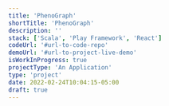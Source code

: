 ```yaml
---
title: 'PhenoGraph'
shortTitle: 'PhenoGraph'
description: ''
stack: ['Scala', 'Play Framework', 'React']
codeUrl: '#url-to-code-repo'
demoUrl: '#url-to-project-live-demo'
isWorkInProgress: true
projectType: 'An Application'
type: 'project'
date: 2022-02-24T10:04:15-05:00
draft: true
---
```

